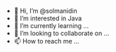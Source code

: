 - 👋 Hi, I’m @solmanidin
- 👀 I’m interested in Java 
- 🌱 I’m currently learning ...
- 💞️ I’m looking to collaborate on ...
- 📫 How to reach me ...

<!---
solmanidin/solmanidin is a ✨ special ✨ repository because its `README.md` (this file) appears on your GitHub profile.
You can click the Preview link to take a look at your changes.
--->
